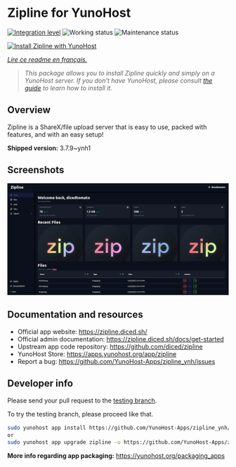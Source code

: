 <!--
N.B.: This README was automatically generated by https://github.com/YunoHost/apps/tree/master/tools/readme_generator
It shall NOT be edited by hand.
-->

# Zipline for YunoHost

[![Integration level](https://dash.yunohost.org/integration/zipline.svg)](https://dash.yunohost.org/appci/app/zipline) ![Working status](https://ci-apps.yunohost.org/ci/badges/zipline.status.svg) ![Maintenance status](https://ci-apps.yunohost.org/ci/badges/zipline.maintain.svg)

[![Install Zipline with YunoHost](https://install-app.yunohost.org/install-with-yunohost.svg)](https://install-app.yunohost.org/?app=zipline)

*[Lire ce readme en français.](./README_fr.md)*

> *This package allows you to install Zipline quickly and simply on a YunoHost server.
If you don't have YunoHost, please consult [the guide](https://yunohost.org/#/install) to learn how to install it.*

## Overview

Zipline is a ShareX/file upload server that is easy to use, packed with features, and with an easy setup! 

**Shipped version:** 3.7.9~ynh1

## Screenshots

![Screenshot of Zipline](./doc/screenshots/screenshot.png)

## Documentation and resources

* Official app website: <https://zipline.diced.sh/>
* Official admin documentation: <https://zipline.diced.sh/docs/get-started>
* Upstream app code repository: <https://github.com/diced/zipline>
* YunoHost Store: <https://apps.yunohost.org/app/zipline>
* Report a bug: <https://github.com/YunoHost-Apps/zipline_ynh/issues>

## Developer info

Please send your pull request to the [testing branch](https://github.com/YunoHost-Apps/zipline_ynh/tree/testing).

To try the testing branch, please proceed like that.

``` bash
sudo yunohost app install https://github.com/YunoHost-Apps/zipline_ynh/tree/testing --debug
or
sudo yunohost app upgrade zipline -u https://github.com/YunoHost-Apps/zipline_ynh/tree/testing --debug
```

**More info regarding app packaging:** <https://yunohost.org/packaging_apps>
